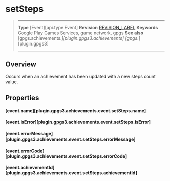 # setSteps

> --------------------- ------------------------------------------------------------------------------------------
> __Type__              [Event][api.type.Event]
> __Revision__          [REVISION_LABEL](REVISION_URL)
> __Keywords__          Google Play Games Services, game network, gpgs
> __See also__          [gpgs.achievements.*][plugin.gpgs3.achievements]
>                       [gpgs.*][plugin.gpgs3]
> --------------------- ------------------------------------------------------------------------------------------

## Overview

Occurs when an achievement has been updated with a new steps count value.

## Properties

#### [event.name][plugin.gpgs3.achievements.event.setSteps.name]

#### [event.isError][plugin.gpgs3.achievements.event.setSteps.isError]

#### [event.errorMessage][plugin.gpgs3.achievements.event.setSteps.errorMessage]

#### [event.errorCode][plugin.gpgs3.achievements.event.setSteps.errorCode]

#### [event.achievementId][plugin.gpgs3.achievements.event.setSteps.achievementId]